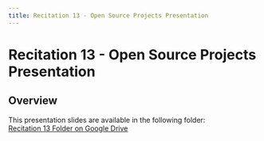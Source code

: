 ```yaml
---
title: Recitation 13 - Open Source Projects Presentation
---
```


# Recitation 13 - Open Source Projects Presentation

## Overview

This presentation slides are available in the following folder:  
[Recitation 13 Folder on Google Drive](https://drive.google.com/drive/folders/19YPURvjipz1BHz69tG4k-uBDbvqiFrPw?usp=drive_link)
